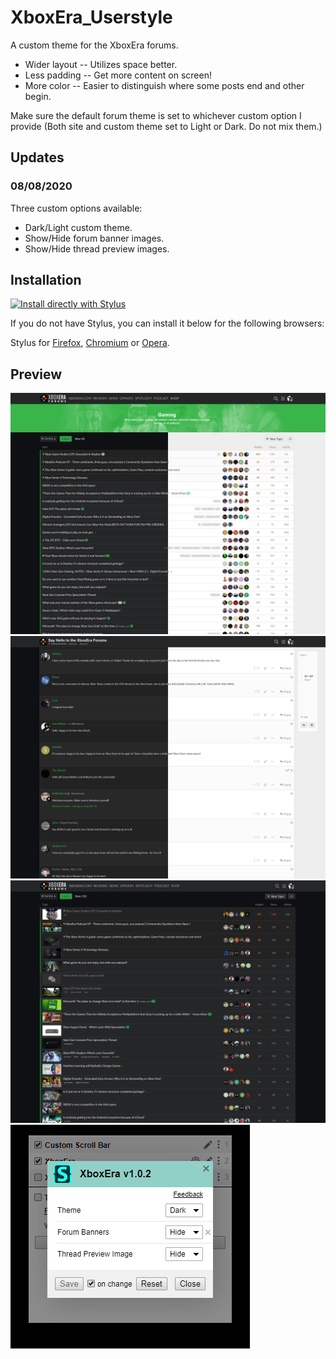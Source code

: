 # XboxEra_Userstyle
A custom theme for the XboxEra forums. 

* Wider layout -- Utilizes space better.
* Less padding -- Get more content on screen!
* More color -- Easier to distinguish where some posts end and other begin.

Make sure the default forum theme is set to whichever custom option I provide (Both site and custom theme set to Light or Dark. Do not mix them.)
## Updates
### 08/08/2020
Three custom options available:
* Dark/Light custom theme.
* Show/Hide forum banner images.
* Show/Hide thread preview images.
## Installation
[![Install directly with Stylus](https://img.shields.io/badge/Install%20directly%20with-Stylus-285959.svg)](https://raw.githubusercontent.com/mgreger/XboxEra_Userstyle/master/XboxEra_Userstyle.user.css)

If you do not have Stylus, you can install it below for the following browsers:

Stylus for [Firefox](https://addons.mozilla.org/en-US/firefox/addon/styl-us/), [Chromium](https://chrome.google.com/webstore/detail/stylus/clngdbkpkpeebahjckkjfobafhncgmne) or [Opera](https://addons.opera.com/en-gb/extensions/details/stylus/).
## Preview
![XboxEra Preview](https://raw.githubusercontent.com/mgreger/XboxEra_Userstyle/master/Images/XboxEra-preview.png)
![XboxEra Preview 2](https://raw.githubusercontent.com/mgreger/XboxEra_Userstyle/master/Images/XboxEra-preview-2.png)
![XboxEra Preview 3-1](https://raw.githubusercontent.com/mgreger/XboxEra_Userstyle/master/Images/XboxEra-preview-3-1.png)
![XboxEra Preview 4](https://raw.githubusercontent.com/mgreger/XboxEra_Userstyle/master/Images/XboxEra-preview-4.png)
